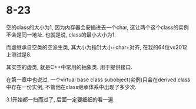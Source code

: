 # 8-23

空的class的大小为1, 因为内存器会安插进去一个char, 这让两个这个class的实例不会是同一地址.
也就是说, class的最小大小为1.

而虚继承自空类的空派生类, 其大小为指针大小+char+对齐, 在我的64位vs2012上测试是8.

其实空的虚类, 就是C++中常用的抽象类. 用于提供接口.

在第一章中也说过, 一个virtual base class subobject(实例)只会在derived class中存在一份实例, 不管他在class继承体系中出现了多少次.

3.1开始都一扫而过了, 后面一定要细细的看一遍.